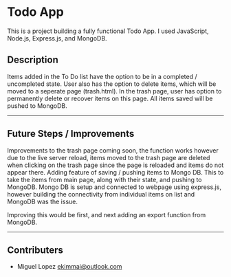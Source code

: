 # Todo App

This is a project building a fully functional Todo App. I used JavaScript, Node.js, Express.js, and MongoDB.

## Description

Items added in the To Do list have the option to be in a completed / uncompleted state. User also has the option to delete items, which will be moved to a seperate page (trash.html). In the trash page, user has option to permanently delete or recover items on this page. All items saved will be pushed to MongoDB.

---

## Future Steps / Improvements

Improvements to the trash page coming soon, the function works however due to the live server reload, items moved to the trash page are deleted when clicking on the trash page since the page is reloaded and items do not appear there. Adding feature of saving / pushing items to Mongo DB. This to take the items from main page, along with their state, and pushing to MongoDB. Mongo DB is setup and connected to webpage using express.js, however building the connectivity from individual items on list and MongoDB was the issue. 

Improving this would be first, and next adding an export function from MongoDB. 

---

## Contributers

- Miguel Lopez <ekimmai@outlook.com>
